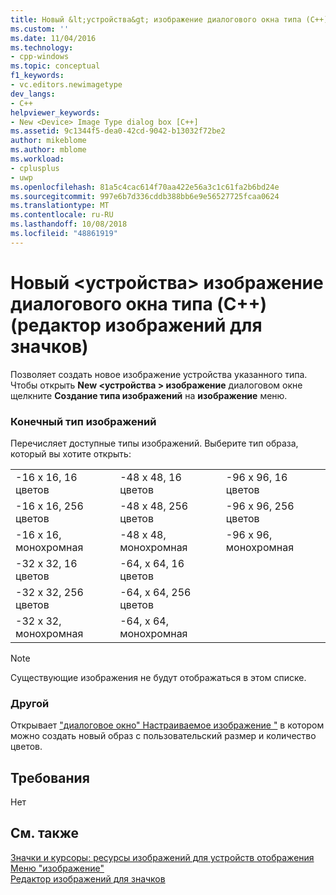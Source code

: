```yaml
---
title: Новый &lt;устройства&gt; изображение диалогового окна типа (C++) (редактор изображений для значков) | Документация Майкрософт
ms.custom: ''
ms.date: 11/04/2016
ms.technology:
- cpp-windows
ms.topic: conceptual
f1_keywords:
- vc.editors.newimagetype
dev_langs:
- C++
helpviewer_keywords:
- New <Device> Image Type dialog box [C++]
ms.assetid: 9c1344f5-dea0-42cd-9042-b13032f72be2
author: mikeblome
ms.author: mblome
ms.workload:
- cplusplus
- uwp
ms.openlocfilehash: 81a5c4cac614f70aa422e56a3c1c61fa2b6bd24e
ms.sourcegitcommit: 997e6b7d336cddb388bb6e9e56527725fcaa0624
ms.translationtype: MT
ms.contentlocale: ru-RU
ms.lasthandoff: 10/08/2018
ms.locfileid: "48861919"
---
```

# <a name="new-ltdevicegt-image-type-dialog-box-c-image-editor-for-icons"></a>Новый &lt;устройства&gt; изображение диалогового окна типа (C++) (редактор изображений для значков)

Позволяет создать новое изображение устройства указанного типа. Чтобы открыть **New \<устройства > изображение** диалоговом окне щелкните **Создание типа изображений** на **изображение** меню.

### <a name="target-image-type"></a>Конечный тип изображений

Перечисляет доступные типы изображений. Выберите тип образа, который вы хотите открыть:

||||
|-|-|-|
|-16 x 16, 16 цветов|-48 x 48, 16 цветов|-96 x 96, 16 цветов|
|-16 x 16, 256 цветов|-48 x 48, 256 цветов|-96 x 96, 256 цветов|
|-16 x 16, монохромная|-48 x 48, монохромная|-96 x 96, монохромная|
|-32 x 32, 16 цветов|-64, x 64, 16 цветов||
|-32 x 32, 256 цветов|-64, x 64, 256 цветов||
|-32 x 32, монохромная|-64, x 64, монохромная||

> [!NOTE]
> Существующие изображения не будут отображаться в этом списке.

### <a name="custom"></a>Другой

Открывает ["диалоговое окно" Настраиваемое изображение "](custom-image-dialog-box-image-editor-for-icons.md) в котором можно создать новый образ с пользовательский размер и количество цветов.

## <a name="requirements"></a>Требования

Нет

## <a name="see-also"></a>См. также

[Значки и курсоры: ресурсы изображений для устройств отображения](../windows/icons-and-cursors-image-resources-for-display-devices-image-editor-for-icons.md)<br/>
[Меню "изображение"](../windows/image-menu-image-editor-for-icons.md)<br/>
[Редактор изображений для значков](../windows/image-editor-for-icons.md)